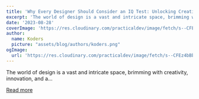 ```yaml
---
title: 'Why Every Designer Should Consider an IQ Test: Unlocking Creative Potential'
excerpt: 'The world of design is a vast and intricate space, brimming with creativity, innovation, and a...'
date: '2023-08-28'
coverImage: 'https://res.cloudinary.com/practicaldev/image/fetch/s--CFEz4bBb--/c_imagga_scale,f_auto,fl_progressive,h_420,q_auto,w_1000/https://dev-to-uploads.s3.amazonaws.com/uploads/articles/zqzdk2mgtoj6c1f9gn9a.jpg'
author:
  name: Koders
  picture: "assets/blog/authors/koders.png"
ogImage:
  url: 'https://res.cloudinary.com/practicaldev/image/fetch/s--CFEz4bBb--/c_imagga_scale,f_auto,fl_progressive,h_420,q_auto,w_1000/https://dev-to-uploads.s3.amazonaws.com/uploads/articles/zqzdk2mgtoj6c1f9gn9a.jpg'
---
```


The world of design is a vast and intricate space, brimming with creativity, innovation, and a...

[Read more](https://dev.to/alyciakyla/why-every-designer-should-consider-an-iq-test-unlocking-creative-potential-1o5i)
